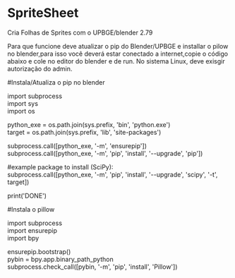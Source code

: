# SpriteSheet

Cria Folhas de Sprites com o UPBGE/blender 2.79


Para que funcione deve atualizar o pip do Blender/UPBGE e installar o pilow no blender,para isso você deverá estar conectado a internet,copie o código abaixo e cole no editor do blender e de run.
No sistema Linux, deve exisgir autorização do admin.
    



#Instala/Atualiza o pip no blender

import subprocess<br/>
import sys<br/>
import os<br/>
 
python_exe = os.path.join(sys.prefix, 'bin', 'python.exe')<br/>
target = os.path.join(sys.prefix, 'lib', 'site-packages')<br/>
 
subprocess.call([python_exe, '-m', 'ensurepip'])<br/>
subprocess.call([python_exe, '-m', 'pip', 'install', '--upgrade', 'pip'])<br/>

#example package to install (SciPy):<br/>
subprocess.call([python_exe, '-m', 'pip', 'install', '--upgrade', 'scipy', '-t', target])<br/>
 
print('DONE')<br/>

#Instala o pillow 

import subprocess<br/>
import ensurepip<br/>
import bpy<br/>

ensurepip.bootstrap()<br/>
pybin = bpy.app.binary_path_python<br/>
subprocess.check_call([pybin, '-m', 'pip', 'install', 'Pillow'])<br/>
